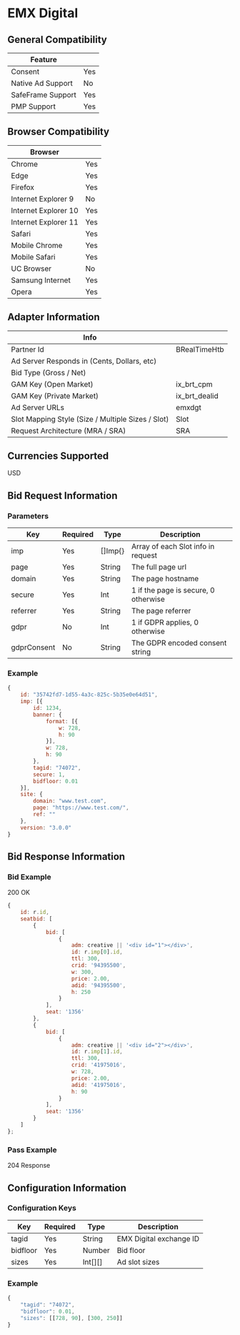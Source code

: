 # EMX Digital
## General Compatibility
|Feature|  |
|---|---|
| Consent | Yes |
| Native Ad Support | No |
| SafeFrame Support | Yes |
| PMP Support | Yes |

## Browser Compatibility
| Browser |  |
|--- |---|
| Chrome | Yes |
| Edge | Yes |
| Firefox | Yes |
| Internet Explorer 9 | No |
| Internet Explorer 10 | Yes |
| Internet Explorer 11 | Yes |
| Safari | Yes |
| Mobile Chrome | Yes |
| Mobile Safari | Yes |
| UC Browser | No |
| Samsung Internet | Yes |
| Opera | Yes |

## Adapter Information
| Info | |
|---|---|
| Partner Id | BRealTimeHtb |
| Ad Server Responds in (Cents, Dollars, etc) | |
| Bid Type (Gross / Net) | |
| GAM Key (Open Market) | ix_brt_cpm |
| GAM Key (Private Market) | ix_brt_dealid |
| Ad Server URLs | emxdgt |
| Slot Mapping Style (Size / Multiple Sizes / Slot) | Slot |
| Request Architecture (MRA / SRA) | SRA |

## Currencies Supported
USD

## Bid Request Information
### Parameters
| Key | Required | Type | Description |
|---|---|---|---|
| imp | Yes | []Imp{} | Array of each Slot info in request |
| page | Yes | String | The full page url |
| domain | Yes | String | The page hostname |
| secure | Yes | Int | 1 if the page is secure, 0 otherwise |
| referrer | Yes | String | The page referrer |
| gdpr | No | Int | 1 if GDPR applies, 0 otherwise |
| gdprConsent | No | String | The GDPR encoded consent string |


### Example
```javascript
{
    id: "35742fd7-1d55-4a3c-825c-5b35e0e64d51",
    imp: [{
        id: 1234,
        banner: {
            format: [{
                w: 728,
                h: 90
            }],
            w: 728,
            h: 90
        },
        tagid: "74072",
        secure: 1,
        bidfloor: 0.01
    }],
    site: {
        domain: "www.test.com",
        page: "https://www.test.com/",
        ref: ""
    },
    version: "3.0.0"
}
```

## Bid Response Information
### Bid Example
200 OK
```javascript
{
    id: r.id,
    seatbid: [
        {
            bid: [
                {
                    adm: creative || '<div id="1"></div>',
                    id: r.imp[0].id,
                    ttl: 300,
                    crid: '94395500',
                    w: 300,
                    price: 2.00,
                    adid: '94395500',
                    h: 250
                }
            ],
            seat: '1356'
        },
        {
            bid: [
                {
                    adm: creative || '<div id="2"></div>',
                    id: r.imp[1].id,
                    ttl: 300,
                    crid: '41975016',
                    w: 728,
                    price: 2.00,
                    adid: '41975016',
                    h: 90
                }
            ],
            seat: '1356'
        }
    ]
};
```
### Pass Example
204 Response

## Configuration Information
### Configuration Keys
| Key | Required | Type | Description |
|---|---|---|---|
| tagid | Yes | String | EMX Digital exchange ID |
| bidfloor | Yes | Number | Bid floor |
| sizes | Yes | Int[][] | Ad slot sizes |

### Example
```javascript
{
    "tagid": "74072",
    "bidfloor": 0.01,
    "sizes": [[728, 90], [300, 250]]
}
```
